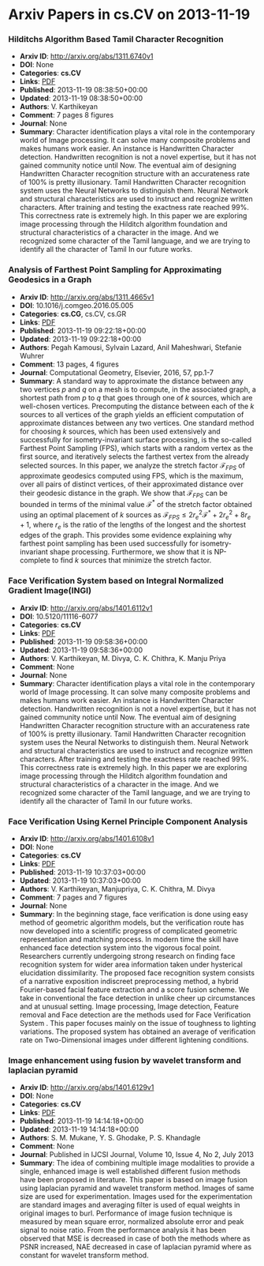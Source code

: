 # Arxiv Papers in cs.CV on 2013-11-19
### Hilditchs Algorithm Based Tamil Character Recognition
- **Arxiv ID**: http://arxiv.org/abs/1311.6740v1
- **DOI**: None
- **Categories**: **cs.CV**
- **Links**: [PDF](http://arxiv.org/pdf/1311.6740v1)
- **Published**: 2013-11-19 08:38:50+00:00
- **Updated**: 2013-11-19 08:38:50+00:00
- **Authors**: V. Karthikeyan
- **Comment**: 7 pages 8 figures
- **Journal**: None
- **Summary**: Character identification plays a vital role in the contemporary world of Image processing. It can solve many composite problems and makes humans work easier. An instance is Handwritten Character detection. Handwritten recognition is not a novel expertise, but it has not gained community notice until Now. The eventual aim of designing Handwritten Character recognition structure with an accurateness rate of 100% is pretty illusionary. Tamil Handwritten Character recognition system uses the Neural Networks to distinguish them. Neural Network and structural characteristics are used to instruct and recognize written characters. After training and testing the exactness rate reached 99%. This correctness rate is extremely high. In this paper we are exploring image processing through the Hilditch algorithm foundation and structural characteristics of a character in the image. And we recognized some character of the Tamil language, and we are trying to identify all the character of Tamil In our future works.



### Analysis of Farthest Point Sampling for Approximating Geodesics in a Graph
- **Arxiv ID**: http://arxiv.org/abs/1311.4665v1
- **DOI**: 10.1016/j.comgeo.2016.05.005
- **Categories**: **cs.CG**, cs.CV, cs.GR
- **Links**: [PDF](http://arxiv.org/pdf/1311.4665v1)
- **Published**: 2013-11-19 09:22:18+00:00
- **Updated**: 2013-11-19 09:22:18+00:00
- **Authors**: Pegah Kamousi, Sylvain Lazard, Anil Maheshwari, Stefanie Wuhrer
- **Comment**: 13 pages, 4 figures
- **Journal**: Computational Geometry, Elsevier, 2016, 57, pp.1-7
- **Summary**: A standard way to approximate the distance between any two vertices $p$ and $q$ on a mesh is to compute, in the associated graph, a shortest path from $p$ to $q$ that goes through one of $k$ sources, which are well-chosen vertices. Precomputing the distance between each of the $k$ sources to all vertices of the graph yields an efficient computation of approximate distances between any two vertices. One standard method for choosing $k$ sources, which has been used extensively and successfully for isometry-invariant surface processing, is the so-called Farthest Point Sampling (FPS), which starts with a random vertex as the first source, and iteratively selects the farthest vertex from the already selected sources.   In this paper, we analyze the stretch factor $\mathcal{F}_{FPS}$ of approximate geodesics computed using FPS, which is the maximum, over all pairs of distinct vertices, of their approximated distance over their geodesic distance in the graph. We show that $\mathcal{F}_{FPS}$ can be bounded in terms of the minimal value $\mathcal{F}^*$ of the stretch factor obtained using an optimal placement of $k$ sources as $\mathcal{F}_{FPS}\leq 2 r_e^2 \mathcal{F}^*+ 2 r_e^2 + 8 r_e + 1$, where $r_e$ is the ratio of the lengths of the longest and the shortest edges of the graph. This provides some evidence explaining why farthest point sampling has been used successfully for isometry-invariant shape processing. Furthermore, we show that it is NP-complete to find $k$ sources that minimize the stretch factor.



### Face Verification System based on Integral Normalized Gradient Image(INGI)
- **Arxiv ID**: http://arxiv.org/abs/1401.6112v1
- **DOI**: 10.5120/11116-6077
- **Categories**: **cs.CV**
- **Links**: [PDF](http://arxiv.org/pdf/1401.6112v1)
- **Published**: 2013-11-19 09:58:36+00:00
- **Updated**: 2013-11-19 09:58:36+00:00
- **Authors**: V. Karthikeyan, M. Divya, C. K. Chithra, K. Manju Priya
- **Comment**: None
- **Journal**: None
- **Summary**: Character identification plays a vital role in the contemporary world of Image processing. It can solve many composite problems and makes humans work easier. An instance is Handwritten Character detection. Handwritten recognition is not a novel expertise, but it has not gained community notice until Now. The eventual aim of designing Handwritten Character recognition structure with an accurateness rate of 100% is pretty illusionary. Tamil Handwritten Character recognition system uses the Neural Networks to distinguish them. Neural Network and structural characteristics are used to instruct and recognize written characters. After training and testing the exactness rate reached 99%. This correctness rate is extremely high. In this paper we are exploring image processing through the Hilditch algorithm foundation and structural characteristics of a character in the image. And we recognized some character of the Tamil language, and we are trying to identify all the character of Tamil In our future works.



### Face Verification Using Kernel Principle Component Analysis
- **Arxiv ID**: http://arxiv.org/abs/1401.6108v1
- **DOI**: None
- **Categories**: **cs.CV**
- **Links**: [PDF](http://arxiv.org/pdf/1401.6108v1)
- **Published**: 2013-11-19 10:37:03+00:00
- **Updated**: 2013-11-19 10:37:03+00:00
- **Authors**: V. Karthikeyan, Manjupriya, C. K. Chithra, M. Divya
- **Comment**: 7 pages and 7 figures
- **Journal**: None
- **Summary**: In the beginning stage, face verification is done using easy method of geometric algorithm models, but the verification route has now developed into a scientific progress of complicated geometric representation and matching process. In modern time the skill have enhanced face detection system into the vigorous focal point. Researchers currently undergoing strong research on finding face recognition system for wider area information taken under hysterical elucidation dissimilarity. The proposed face recognition system consists of a narrative exposition indiscreet preprocessing method, a hybrid Fourier-based facial feature extraction and a score fusion scheme. We take in conventional the face detection in unlike cheer up circumstances and at unusual setting. Image processing, Image detection, Feature removal and Face detection are the methods used for Face Verification System . This paper focuses mainly on the issue of toughness to lighting variations. The proposed system has obtained an average of verification rate on Two-Dimensional images under different lightening conditions.



### Image enhancement using fusion by wavelet transform and laplacian pyramid
- **Arxiv ID**: http://arxiv.org/abs/1401.6129v1
- **DOI**: None
- **Categories**: **cs.CV**
- **Links**: [PDF](http://arxiv.org/pdf/1401.6129v1)
- **Published**: 2013-11-19 14:14:18+00:00
- **Updated**: 2013-11-19 14:14:18+00:00
- **Authors**: S. M. Mukane, Y. S. Ghodake, P. S. Khandagle
- **Comment**: None
- **Journal**: Published in IJCSI Journal, Volume 10, Issue 4, No 2, July 2013
- **Summary**: The idea of combining multiple image modalities to provide a single, enhanced image is well established different fusion methods have been proposed in literature. This paper is based on image fusion using laplacian pyramid and wavelet transform method. Images of same size are used for experimentation. Images used for the experimentation are standard images and averaging filter is used of equal weights in original images to burl. Performance of image fusion technique is measured by mean square error, normalized absolute error and peak signal to noise ratio. From the performance analysis it has been observed that MSE is decreased in case of both the methods where as PSNR increased, NAE decreased in case of laplacian pyramid where as constant for wavelet transform method.



